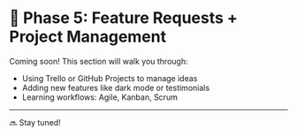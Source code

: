 # 🚀 Phase 5: Feature Requests + Project Management

Coming soon! This section will walk you through:

- Using Trello or GitHub Projects to manage ideas
- Adding new features like dark mode or testimonials
- Learning workflows: Agile, Kanban, Scrum

---
🔜 Stay tuned!

